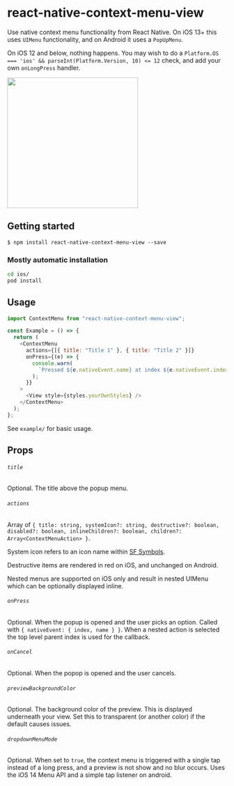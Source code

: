 # react-native-context-menu-view

Use native context menu functionality from React Native. On iOS 13+ this uses `UIMenu` functionality, and on Android it uses a `PopUpMenu`.

On iOS 12 and below, nothing happens. You may wish to do a `Platform.OS === 'ios' && parseInt(Platform.Version, 10) <= 12` check, and add your own `onLongPress` handler.

<img src="./assets/context-menu-ios.gif" width="300">

## Getting started

`$ npm install react-native-context-menu-view --save`

### Mostly automatic installation

```bash
cd ios/
pod install
```

## Usage

```javascript
import ContextMenu from "react-native-context-menu-view";

const Example = () => {
  return (
    <ContextMenu
      actions={[{ title: "Title 1" }, { title: "Title 2" }]}
      onPress={(e) => {
        console.warn(
          `Pressed ${e.nativeEvent.name} at index ${e.nativeEvent.index}`
        );
      }}
    >
      <View style={styles.yourOwnStyles} />
    </ContextMenu>
  );
};
```

See `example/` for basic usage.

## Props

###### `title`

Optional. The title above the popup menu.

###### `actions`

Array of `{ title: string, systemIcon?: string, destructive?: boolean, disabled?: boolean, inlineChildren?: boolean, children?: Array<ContextMenuAction> }`.

System icon refers to an icon name within [SF Symbols](https://developer.apple.com/design/human-interface-guidelines/sf-symbols/overview/).

Destructive items are rendered in red on iOS, and unchanged on Android.

Nested menus are supported on iOS only and result in nested UIMenu which can be optionally displayed inline. 

###### `onPress`

Optional. When the popup is opened and the user picks an option. Called with `{ nativeEvent: { index, name } }`. When a nested action is selected the top level parent index is used for the callback. 

###### `onCancel`

Optional. When the popop is opened and the user cancels.

###### `previewBackgroundColor`

Optional. The background color of the preview. This is displayed underneath your view. Set this to transparent (or another color) if the default causes issues.

###### `dropdownMenuMode`

Optional. When set to `true`, the context menu is triggered with a single tap instead of a long press, and a preview is not show and no blur occurs. Uses the iOS 14 Menu API and a simple tap listener on android. 
